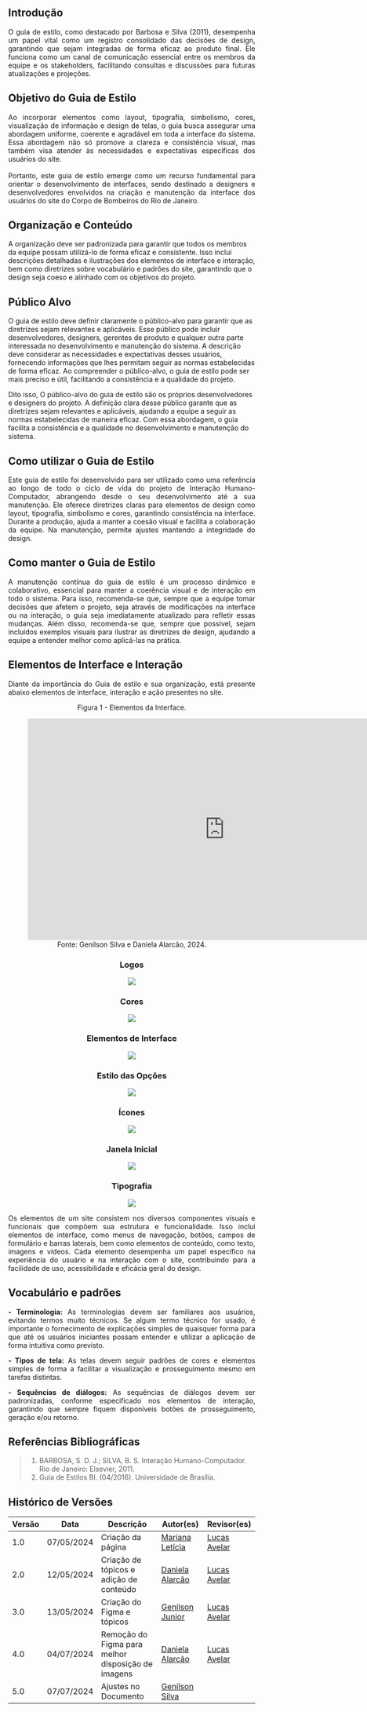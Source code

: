 ## Introdução
<p style="text-align: justify;">O guia de estilo, como destacado por Barbosa e Silva (2011), desempenha um papel vital como um registro consolidado das decisões de design, garantindo que sejam integradas de forma eficaz ao produto final. Ele funciona como um canal de comunicação essencial entre os membros da equipe e os stakeholders, facilitando consultas e discussões para futuras atualizações e projeções. </p>

## Objetivo do Guia de Estilo
<p style="text-align: justify;">Ao incorporar elementos como layout, tipografia, simbolismo, cores, visualização de informação e design de telas, o guia busca assegurar uma abordagem uniforme, coerente e agradável em toda a interface do sistema. Essa abordagem não só promove a clareza e consistência visual, mas também visa atender às necessidades e expectativas específicas dos usuários do site. <br><br>Portanto, este guia de estilo emerge como um recurso fundamental para orientar o desenvolvimento de interfaces, sendo destinado a designers e desenvolvedores envolvidos na criação e manutenção da interface dos usuários do site do Corpo de Bombeiros do Rio de Janeiro.</p>

## Organização e Conteúdo

A organização deve ser padronizada para garantir que todos os membros da equipe possam utilizá-lo de forma eficaz e consistente. Isso inclui descrições detalhadas e ilustrações dos elementos de interface e interação, bem como diretrizes sobre vocabulário e padrões do site, garantindo que o design seja coeso e alinhado com os objetivos do projeto.

## Público Alvo
O guia de estilo deve definir claramente o público-alvo para garantir que as diretrizes sejam relevantes e aplicáveis. Esse público pode incluir desenvolvedores, designers, gerentes de produto e qualquer outra parte interessada no desenvolvimento e manutenção do sistema. A descrição deve considerar as necessidades e expectativas desses usuários, fornecendo informações que lhes permitam seguir as normas estabelecidas de forma eficaz. Ao compreender o público-alvo, o guia de estilo pode ser mais preciso e útil, facilitando a consistência e a qualidade do projeto.

Dito isso, O público-alvo do guia de estilo são os próprios desenvolvedores e designers do projeto. A definição clara desse público garante que as diretrizes sejam relevantes e aplicáveis, ajudando a equipe a seguir as normas estabelecidas de maneira eficaz. Com essa abordagem, o guia facilita a consistência e a qualidade no desenvolvimento e manutenção do sistema.

## Como utilizar o Guia de Estilo
<p style="text-align: justify;">Este guia de estilo foi desenvolvido para ser utilizado como uma referência ao longo de todo o ciclo de vida do projeto de Interação Humano-Computador, abrangendo desde o seu  desenvolvimento até a sua manutenção. Ele oferece diretrizes claras para elementos de design como layout, tipografia, simbolismo e cores, garantindo consistência na interface. Durante a produção, ajuda a manter a coesão visual e facilita a colaboração da equipe. Na manutenção, permite ajustes mantendo a integridade do design. </p> 

## Como manter o Guia de Estilo
<p style="text-align: justify;">A manutenção contínua do guia de estilo é um processo dinâmico e colaborativo, essencial para manter a coerência visual e de interação em todo o sistema. Para isso, recomenda-se que, sempre que a equipe tomar decisões que afetem o projeto, seja através de modificações na interface ou na interação, o guia seja imediatamente atualizado para refletir essas mudanças. Além disso, recomenda-se que, sempre que possível, sejam incluídos exemplos visuais para ilustrar as diretrizes de design, ajudando a equipe a entender melhor como aplicá-las na prática. </p>

## Elementos de Interface e Interação

<p style="text-align: justify;">Diante da importância do Guia de estilo e sua organização, está presente abaixo elementos de interface, interação e ação presentes no site.</p>

<center>

<figure markdown><p style="text-align: center">Figura 1 - Elementos da Interface.</p>
<iframe style="border: 1px solid rgba(0, 0, 0, 0.1);" width="800" height="450" src="https://www.figma.com/embed?embed_host=share&url=https%3A%2F%2Fwww.figma.com%2Fdesign%2F6OAfimHizydIUygovbMkTb%2FGuia-de-Estilo---CBMERJ%3Fnode-id%3D0-1%26t%3DPQyXhcxXNTm8BwSv-1" allowfullscreen></iframe><figcaption> Fonte: Genilson Silva e Daniela Alarcão, 2024.</figcaption></figure>

</center>


<center>

### Logos
![](../analise_requisitos_2/img/Logos.png)

### Cores
![](../analise_requisitos_2/img/Cores.png)

### Elementos de Interface
![](../analise_requisitos_2/img/ElementosDeInterface.png)

### Estilo das Opções
![](../analise_requisitos_2/img/EstiloDasOpções.png)

### Ícones
![](../analise_requisitos_2/img/Icones.png)

### Janela Inicial
![](../analise_requisitos_2/img/JanelaInicial.png)

### Tipografia
![](../analise_requisitos_2/img/Tipografia.png)

</center>

<p style="text-align: justify;">Os elementos de um site consistem nos diversos componentes visuais e funcionais que compõem sua estrutura e funcionalidade. Isso inclui elementos de interface, como menus de navegação, botões, campos de formulário e barras laterais, bem como elementos de conteúdo, como texto, imagens e vídeos. Cada elemento desempenha um papel específico na experiência do usuário e na interação com o site, contribuindo para a facilidade de uso, acessibilidade e eficácia geral do design.</p>



## Vocabulário e padrões

<p style="text-align: justify;"><strong>- Terminologia:</strong> As terminologias devem ser familiares aos usuários, evitando termos muito técnicos. Se algum termo técnico for usado, é importante o fornecimento de explicações simples de quaisquer forma para que até os usuários iniciantes possam entender e utilizar a aplicação de forma intuitiva como previsto.</p>

<p style="text-align: justify;"><strong>- Tipos de tela:</strong> As telas devem seguir padrões de cores e elementos simples de forma a facilitar a visualização e prosseguimento mesmo em tarefas distintas.</p>

<p style="text-align: justify;"><strong>- Sequências de diálogos:</strong> As sequências de diálogos devem ser padronizadas, conforme especificado nos elementos de interação, garantindo que sempre fiquem disponíveis botões de prosseguimento, geração e/ou retorno.</p>

## Referências Bibliográficas
> 1. BARBOSA, S. D. J.; SILVA, B. S. Interação Humano-Computador. Rio de Janeiro: Elsevier, 2011.
> 2. Guia de Estilos BI. (04/2016). Universidade de Brasília.

## Histórico de Versões

| Versão |    Data    | Descrição                                 | Autor(es)                                       | Revisor(es)                                    |
| ------ | :--------: | ----------------------------------------- | ----------------------------------------------- | ---------------------------------------------- |
| 1.0   | 07/05/2024 | Criação da página                         | [Mariana Letícia](https://github.com/Marianannn) | [Lucas Avelar](https://github.com/LucasAvelar2711)        |
| 2.0   | 12/05/2024 | Criação de tópicos e adição de conteúdo                        | [Daniela Alarcão](https://github.com/danialarcao) | [Lucas Avelar](https://github.com/LucasAvelar2711)        |
| 3.0   | 13/05/2024 | Criação do Figma e tópicos                    | [Genilson Junior](https://github.com/GenilsonJrs) | [Lucas Avelar](https://github.com/LucasAvelar2711)        |
| 4.0   | 04/07/2024 | Remoção do Figma para melhor disposição de imagens                    | [Daniela Alarcão](https://github.com/danialarcao) | [Lucas Avelar](https://github.com/LucasAvelar2711)        |
| 5.0   | 07/07/2024 | Ajustes no Documento                    | [Genilson Silva](https://github.com/GenilsonJrs) |      |
